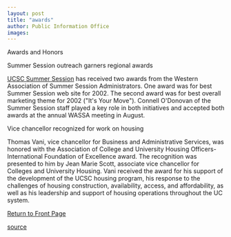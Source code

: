 ```yaml
---
layout: post
title: "awards"
author: Public Information Office
images:
---
```


Awards and Honors

Summer Session outreach garners regional awards   

[UCSC Summer Session][1] has received two awards from the Western Association of Summer Session Administrators. One award was for best Summer Session web site for 2002. The second award was for best overall marketing theme for 2002 ("It's Your Move"). Connell O'Donovan of the Summer Session staff played a key role in both initiatives and accepted both awards at the annual WASSA meeting in August.  

Vice chancellor recognized for work on housing

Thomas Vani, vice chancellor for Business and Administrative Services, was honored with the Association of College and University Housing Officers-International Foundation of Excellence award. The recognition was presented to him by Jean Marie Scott, associate vice chancellor for Colleges and University Housing. Vani received the award for his support of the development of the UCSC housing program, his response to the challenges of housing construction, availability, access, and affordability, as well as his leadership and support of housing operations throughout the UC system.  

[Return to Front Page][2]

[1]: http://summer.ucsc.edu/
[2]: http://currents.ucsc.edu/

[source](http://www1.ucsc.edu/currents/02-03/10-28/awards.html "Permalink to awards")

